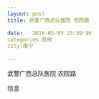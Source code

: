 ```yaml
--- 
layout: post 
title: 武警广西总队医院 农院路

date:   2016-05-03 13:39:56 
categories:其他  
city:南宁
  
--- 
```

   
武警广西总队医院 农院路

信息

